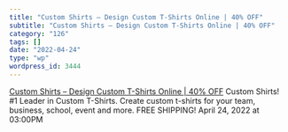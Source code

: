 ```yaml
---
title: "Custom Shirts – Design Custom T-Shirts Online | 40% OFF"
subtitle: "Custom Shirts – Design Custom T-Shirts Online | 40% OFF"
category: "126"
tags: []
date: "2022-04-24"
type: "wp"
wordpress_id: 3444
---
```

[ Custom Shirts – Design Custom T-Shirts Online | 40% OFF](https://www.alliedshirts.com/)
 Custom Shirts! #1 Leader in Custom T-Shirts. Create custom t-shirts for your team, business, school, event and more. FREE SHIPPING!
April 24, 2022 at 03:00PM